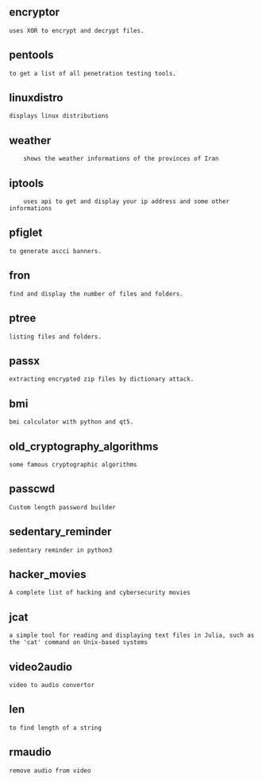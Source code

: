 ## encryptor 

	uses XOR to encrypt and decrypt files.
	
## pentools

	to get a list of all penetration testing tools.

## linuxdistro
	
	displays linux distributions
		
## weather 

    	shows the weather informations of the provinces of Iran

## iptools

    	uses api to get and display your ip address and some other informations

## pfiglet

	to generate ascci banners.

## fron

	find and display the number of files and folders.
	
## ptree

	listing files and folders.

## passx

	extracting encrypted zip files by dictionary attack.

## bmi

	bmi calculator with python and qt5.

## old_cryptography_algorithms
	
	some famous cryptographic algorithms

## passcwd
	
	Custom length password builder

## sedentary_reminder

	sedentary reminder in python3
	
## hacker_movies

	A complete list of hacking and cybersecurity movies	

## jcat

	a simple tool for reading and displaying text files in Julia, such as the 'cat' command on Unix-based systems

## video2audio

	video to audio convertor

## len

	to find length of a string

## rmaudio

	remove audio from video

